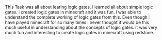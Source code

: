 This Task was all about learing logic gates. I learned all about simple logic gates. I created logic gates in minecraft and it was fun. I was able to understand the complete working of logic gates from this. Even though i have played minecraft for so many times i never thought it would be this much useful in understanding about the concepts of logic gates. it was very much fun and interesting to create logic gates in minecraft using redstone.
